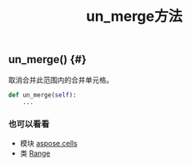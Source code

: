 ﻿---
title: un_merge方法
second_title: Aspose.Cells for Python via .NET API 参考文献
description:
type: docs
weight: 200
url: /zh/python-net/aspose.cells/range/un_merge/
is_root: false
---
##  un_merge() {#}
取消合并此范围内的合并单元格。



```python
def un_merge(self):
    ...
```





### 也可以看看
* 模块 [aspose.cells](../../)
* 类 [Range](/cells/zh/python-net/aspose.cells/range)
